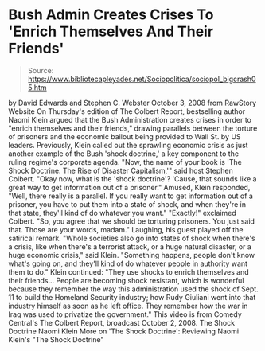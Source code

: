 # Bush Admin Creates Crises To 'Enrich Themselves And Their Friends'

> Source: https://www.bibliotecapleyades.net/Sociopolitica/sociopol_bigcrash05.htm

by David Edwards and Stephen C. Webster
October 3, 2008
from
RawStory
Website
On Thursday's edition of The Colbert Report, bestselling author
Naomi Klein argued that the Bush Administration creates crises in order
to "enrich themselves and their friends," drawing parallels between the
torture of prisoners and the economic bailout being provided to Wall St. by
US leaders.
Previously, Klein called out the sprawling economic crisis as just another
example of the Bush 'shock doctrine,' a key component to the ruling regime's
corporate agenda.
"Now, the name of your book is 'The Shock
Doctrine: The Rise of Disaster Capitalism,'" said host Stephen
Colbert. "Okay now, what is the 'shock doctrine'? 'Cause, that
sounds like a great way to get information out of a prisoner."
Amused, Klein responded,
"Well, there really is a parallel. If you
really want to get information out of a prisoner, you have to put them
into a state of shock, and when they're in that state, they'll kind of
do whatever you want."
"Exactly!" exclaimed Colbert. "So, you agree that we should be torturing
prisoners. You just said that. Those are your words, madam."
Laughing, his guest played off the satirical
remark.
"Whole societies also go into states of
shock when there's a crisis, like when there's a terrorist attack, or a
huge natural disaster, or a huge economic crisis," said Klein.
"Something happens, people don't know what's going on, and they'll kind
of do whatever people in authority want them to do."
Klein continued:
"They use shocks to enrich themselves and
their friends... People are becoming shock resistant, which is
wonderful because they remember the way this administration used the
shock of
Sept. 11 to build the Homeland Security
industry; how Rudy Giuliani went into that industry himself as soon as
he left office. They remember how the war in Iraq was used to privatize
the government."
This video is from Comedy Central's The
Colbert Report, broadcast October 2, 2008.
The Shock Doctrine
Naomi Klein
More on 'The Shock Doctrine':
Reviewing Naomi Klein's "The Shock Doctrine"
